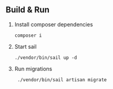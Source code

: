 ## Build & Run

1. Install composer dependencies
   ```shell
   composer i
   ```
2. Start sail
    ```shell
    ./vendor/bin/sail up -d
    ```
3. Run migrations
   ```shell
    ./vendor/bin/sail artisan migrate
   ```

